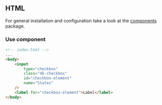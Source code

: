 ## HTML

For general installation and configuration take a look at the [components](https://www.npmjs.com/package/@db-ui/components) package.

### Use component

```html index.html
<!-- index.html -->
...
<body>
	<input
		type="checkbox"
		class="db-checkbox"
		id="checkbox-element"
		name="States"
	/>
	<label for="checkbox-element">Label</label>
</body>
```
